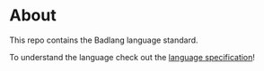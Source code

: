 # About
This repo contains the Badlang language standard.

To understand the language check out the [language specification](./language.md#language-specs)! 
